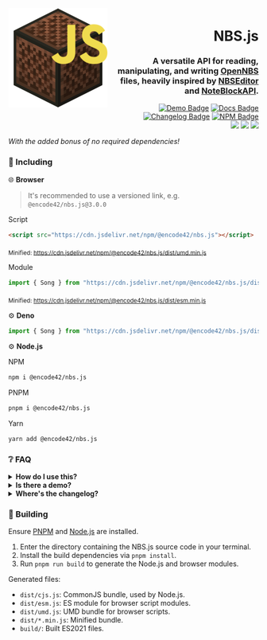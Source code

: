 [Docs]: https://encode42.github.io/NBS.js/docs/
[Docs Badge]: https://img.shields.io/badge/Docs-3178C6?labelColor=3178C6&logo=typescript&logoColor=white&style=flat-square
[NPM]: https://www.npmjs.com/package/@encode42/nbs.js
[NPM Badge]: https://img.shields.io/npm/v/@encode42/nbs.js?label=​&color=cb0000&labelColor=cb0000&logo=npm&logoColor=white&style=flat-square
[Changelog]: changelog.md
[Changelog Badge]: https://img.shields.io/badge/Changelog-E05735?labelColor=E05735&logo=keepachangelog&logoColor=white&style=flat-square
[Demo]: https://encode42.dev/nbs
[Demo Badge]: https://img.shields.io/badge/Demo-202b38?labelColor=202b38&logo=html5&logoColor=white&style=flat-square
[Actions]: https://github.com/encode42/NBS.js/actions/workflows/build.yml
[Actions Badge]: https://img.shields.io/github/actions/workflow/status/encode42/NBS.js/build.yml?style=flat-square
[Support]: https://encode42.dev/support
[Support Badge]: https://img.shields.io/discord/646517284453613578?color=7289da&labelColor=7289da&label=​&logo=discord&logoColor=white&style=flat-square
[Codacy]: https://app.codacy.com/gh/encode42/NBS.js/dashboard
[Codacy Badge]: https://img.shields.io/codacy/grade/68f12c67186549b88ab7ada56ac83efc?color=172B4D&labelColor=172B4D&label=​&logo=codacy&style=flat-square

<img src=".github/assets/badge-lq.png" align="left" id="header">
<div align="right">

# NBS.js
### A versatile API for reading, manipulating, and writing [OpenNBS](https://opennbs.org) files, heavily inspired by [NBSEditor](https://github.com/TheGreatFoxxy/NBSEditor/blob/408e3e58058bd72286fc7e9740d62a39a0c919dd/src/NBS.js) and [NoteBlockAPI](https://github.com/koca2000/NoteBlockAPI).

[![Demo Badge]][Demo] [![Docs Badge]][Docs] [![Changelog Badge]][Changelog] [![NPM Badge]][NPM]  
[![][Actions Badge]][Actions] [![][Codacy Badge]][Codacy] [![][Support Badge]][Support]
</div>

*With the added bonus of no required dependencies!*

### 🔧 Including
🌐 **Browser**

> It's recommended to use a versioned link, e.g. `@encode42/nbs.js@3.0.0`

Script
```html
<script src="https://cdn.jsdelivr.net/npm/@encode42/nbs.js"></script>
```
<sub>Minified: https://cdn.jsdelivr.net/npm/@encode42/nbs.js/dist/umd.min.js</sub>

Module
```js
import { Song } from "https://cdn.jsdelivr.net/npm/@encode42/nbs.js/dist/esm.js";
```
<sub>Minified: https://cdn.jsdelivr.net/npm/@encode42/nbs.js/dist/esm.min.js</sub>

⚙️ **Deno**
```js
import { Song } from "https://cdn.jsdelivr.net/npm/@encode42/nbs.js/dist/esm.js";
```

⚙️ **Node.js**

NPM
```sh
npm i @encode42/nbs.js
```

PNPM
```sh
pnpm i @encode42/nbs.js
```

Yarn
```sh
yarn add @encode42/nbs.js
```

### ❔ FAQ
<details>
<summary>
<b>How do I use this?</b>
</summary>

[Install NBS.js for your platform](#-including), then refer to the [documentation][Docs] and examples below.

[![Docs Badge]][Docs]

<details>
<summary>
Browser (Script)
</summary>

```html
<input type="file" id="file-input">

<script src="https://cdn.jsdelivr.net/npm/@encode42/nbs.js"></script> <!-- Import NBS.js -->
<script>
window.addEventListener("load", () => {
	const input = document.getElementById("file-input");

	// Initialize file input
	input.addEventListener("change", () => {
		const songFile = input.files[0]; // Read the selected NBS file
		songFile.arrayBuffer().then(buffer => { // Convert it into an ArrayBuffer
			const song = NBSjs.fromArrayBuffer(buffer); // Parse the buffer

			console.dir(song);
		});
	});
});
</script>
```
</details>

<details>
<summary>
Browser (Module)
</summary>

index.html
```html
<input type="file" id="file-input">

<script src="index.js" type="module">
```

index.js
```js
import { fromArrayBuffer } from "https://cdn.jsdelivr.net/npm/@encode42/nbs.js/dist/esm.js"

window.addEventListener("load", () => {
	const input = document.getElementById("file-input");

	// Initialize file input
	input.addEventListener("change", () => {
		const songFile = input.files[0]; // Read the selected NBS file
		songFile.arrayBuffer().then(buffer => { // Convert it into an ArrayBuffer
			const song = fromArrayBuffer(buffer); // Parse the buffer

			console.dir(song);
		});
	});
});
```
</details>

<details>
<summary>
Deno
</summary>

```js
import { fromArrayBuffer } from "https://cdn.jsdelivr.net/npm/@encode42/nbs.js/dist/esm.js";

const songFile = await Deno.readFile("song.nbs"); // Read the selected NBS file
const buffer = new Uint8Array(songFile).buffer; // Convert it into an ArrayBuffer
const song = fromArrayBuffer(buffer); // Parse the buffer

console.dir(song);
```
</details>

<details>
<summary>
Node.js
</summary>

```js
const { readFileSync } = require("node:fs");
const { fromArrayBuffer } = require("@encode42/nbs.js");

const songFile = readFileSync("song.nbs"); // Read the selected NBS file
const buffer = new Uint8Array(songFile).buffer; // Convert it into an ArrayBuffer
const song = fromArrayBuffer(buffer); // Parse the buffer

console.dir(song);
```

[![NPM Badge]][NPM]
</details>
</details>

<details>
<summary>
<b>Is there a demo?</b>
</summary>

Yes! A demo site is located [here](https://encode42.dev/nbs). It serves as an example of how to read NBS files, allows you to edit the song structure, and plays the result through the browser.

This repository also contains [tests](/tests) that could be used as examples.
</details>

<details>
<summary>
<b>Where's the changelog?</b>
</summary>

I don't create GitHub releases, but I do keep a changelog [here][Changelog]!

[![Changelog Badge]][Changelog]
</details>

### 🔨 Building
Ensure [PNPM](https://pnpm.io/) and [Node.js](https://nodejs.org/) are installed.

1. Enter the directory containing the NBS.js source code in your terminal.
2. Install the build dependencies via `pnpm install`.
3. Run `pnpm run build` to generate the Node.js and browser modules.

Generated files:
- `dist/cjs.js`: CommonJS bundle, used by Node.js.
- `dist/esm.js`: ES module for browser script modules.
- `dist/umd.js`: UMD bundle for browser scripts.
- `dist/*.min.js`: Minified bundle.
- `build/`: Built ES2021 files.
